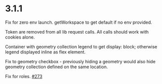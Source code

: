# 3.1.1

Fix for zero env launch. getWorkspace to get default if no env provided.

Token are removed from all lib request calls. All calls should work with cookies alone.

Container with geometry collection legend to get display: block; otherwise legend displayed inline as flex element.

Fix to geometry checkbox - previously hiding a geometry would also hide geometry collection defined on the same location.

Fix for roles. [#273](https://github.com/GEOLYTIX/xyz/issues/273)